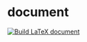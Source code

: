 # document
[![Build LaTeX document](https://github.com/se-tmp/document/actions/workflows/compile_latex.yml/badge.svg)](https://github.com/se-tmp/document/actions/workflows/compile_latex.yml)
